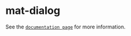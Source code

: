 # mat-dialog

See the [`documentation page`](http://expandjs.com/elements/mat-dialog) for more information.